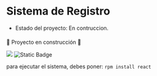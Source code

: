 <h1> Sistema de Registro</h1>

- Estado del proyecto: En contruccion.
  <h4 align="center">
:construction: Proyecto en construcción :construction:
</h4>
 <p align="left">
   <img src="https://img.shields.io/badge/STATUS-DEVELOPING-green">
 <img alt="Static Badge" src="https://img.shields.io/badge/License-Oracle-red">
 </p>

para ejecutar el sistema, debes poner:
```rpm install react```
